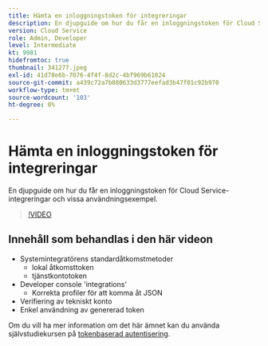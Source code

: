 ```yaml
---
title: Hämta en inloggningstoken för integreringar
description: En djupguide om hur du får en inloggningstoken för Cloud Service-integreringar och vissa användningsexempel.
version: Cloud Service
role: Admin, Developer
level: Intermediate
kt: 9981
hidefromtoc: true
thumbnail: 341277.jpeg
exl-id: 41d78e6b-7076-4f4f-8d2c-4bf969b61024
source-git-commit: a439c72a7b080633d3777eefad3b47f01c92b970
workflow-type: tm+mt
source-wordcount: '103'
ht-degree: 0%

---
```


# Hämta en inloggningstoken för integreringar

En djupguide om hur du får en inloggningstoken för Cloud Service-integreringar och vissa användningsexempel.

>[!VIDEO](https://video.tv.adobe.com/v/341277?quality=12&learn=on)

## Innehåll som behandlas i den här videon

+ Systemintegratörens standardåtkomstmetoder
   + lokal åtkomsttoken
   + tjänstkontotoken
+ Developer console &#39;integrations&#39;
   + Korrekta profiler för att komma åt JSON
+ Verifiering av tekniskt konto
+ Enkel användning av genererad token

Om du vill ha mer information om det här ämnet kan du använda självstudiekursen på [tokenbaserad autentisering](/help/headless-tutorial/authentication/overview.md).
